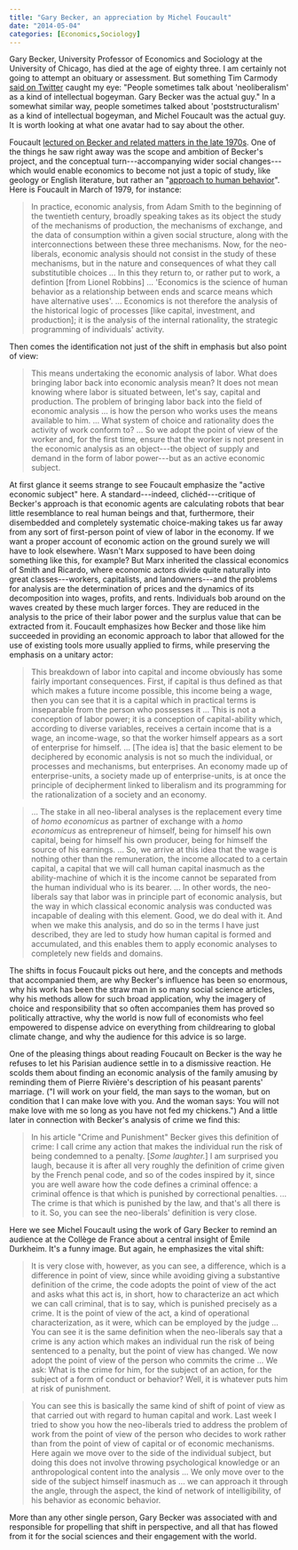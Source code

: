 ```yaml
---
title: "Gary Becker, an appreciation by Michel Foucault"
date: "2014-05-04"
categories: [Economics,Sociology]
---
```


Gary Becker, University Professor of Economics and Sociology at the University of Chicago, has died at the age of eighty three. I am certainly not going to attempt an obituary or assessment. But something Tim Carmody [said on Twitter](https://twitter.com/tcarmody/status/463022768209285120) caught my eye: "People sometimes talk about 'neoliberalism' as a kind of intellectual bogeyman. Gary Becker was the actual guy." In a somewhat similar way, people sometimes talked about 'poststructuralism' as a kind of intellectual bogeyman, and Michel Foucault was the actual guy. It is worth looking at what one avatar had to say about the other.

Foucault [lectured on Becker and related matters in the late 1970s](http://www.amazon.com/The-Birth-Biopolitics-Lectures-1978--1979/dp/0312203411/). One of the things he saw right away was the scope and ambition of Becker's project, and the conceptual turn---accompanying wider social changes---which would enable economics to become not just a topic of study, like geology or English literature, but rather an "[approach to human behavior](http://www.amazon.com/The-Economic-Approach-Human-Behavior/dp/0226041123)". Here is Foucault in March of 1979, for instance:

> In practice, economic analysis, from Adam Smith to the beginning of the twentieth century, broadly speaking takes as its object the study of the mechanisms of production, the mechanisms of exchange, and the data of consumption within a given social structure, along with the interconnections between these three mechanisms. Now, for the neo-liberals, economic analysis should not consist in the study of these mechanisms, but in the nature and consequences of what they call substitutible choices ... In this they return to, or rather put to work, a defintion [from Lionel Robbins] ... 'Economics is the science of human behavior as a relationship between ends and scarce means which have alternative uses'. ... Economics is not therefore the analysis of the historical logic of processes [like capital, investment, and production]; it is the analysis of the internal rationality, the strategic programming of individuals' activity.

Then comes the identification not just of the shift in emphasis but also point of view:

> This means undertaking the economic analysis of labor. What does bringing labor back into economic analysis mean? It does not mean knowing where labor is situated between, let's say, capital and production. The problem of bringing labor back into the field of economic analysis ... is how the person who works uses the means available to him. ... What system of choice and rationality does the activity of work conform to? ... So we adopt the point of view of the worker and, for the first time, ensure that the worker is not present in the economic analysis as an object---the object of supply and demand in the form of labor power---but as an active economic subject.

At first glance it seems strange to see Foucault emphasize the "active economic subject" here. A standard---indeed, clichéd---critique of Becker's approach is that economic agents are calculating robots that bear little resemblance to real human beings and that, furthermore, their disembedded and completely systematic choice-making takes us far away from any sort of first-person point of view of labor in the economy. If we want a proper account of economic action on the ground surely we will have to look elsewhere. Wasn't Marx supposed to have been doing something like this, for example? But Marx inherited the classical economics of Smith and Ricardo, where economic actors divide quite naturally into great classes---workers, capitalists, and landowners---and the problems for analysis are the determination of prices and the dynamics of its decomposition into wages, profits, and rents. Individuals bob around on the waves created by these much larger forces. They are reduced in the analysis to the price of their labor power and the surplus value that can be extracted from it. Foucault emphasizes how Becker and those like him succeeded in providing an economic approach to labor that allowed for the use of existing tools more usually applied to firms, while preserving the emphasis on a unitary actor:

> This breakdown of labor into capital and income obviously has some fairly important consequences. First, if capital is thus defined as that which makes a future income possible, this income being a wage, then you can see that it is a capital which in practical terms is inseparable from the person who possesses it ... This is not a conception of labor power; it is a conception of capital-ability which, according to diverse variables, receives a certain income that is a wage, an income-wage, so that the worker himself appears as a sort of enterprise for himself. ... [The idea is] that the basic element to be deciphered by economic analysis is not so much the individual, or processes and mechanisms, but enterprises. An economy made up of enterprise-units, a society made up of enterprise-units, is at once the principle of decipherment linked to liberalism and its programming for the rationalization of a society and an economy.

> ... The stake in all neo-liberal analyses is the replacement every time of *homo economicus* as partner of exchange with a *homo economicus* as entrepreneur of himself, being for himself his own capital, being for himself his own producer, being for himself the source of his earnings. ... So, we arrive at this idea that the wage is nothing other than the remuneration, the income allocated to a certain capital, a capital that we will call human capital inasmuch as the ability-machine of which it is the income cannot be separated from the human individual who is its bearer. ... In other words, the neo-liberals say that labor was in principle part of economic analysis, but the way in which classical economic analysis was conducted was incapable of dealing with this element. Good, we do deal with it. And when we make this analysis, and do so in the terms I have just described, they are led to study how human capital is formed and accumulated, and this enables them to apply economic analyses to completely new fields and domains.

The shifts in focus Foucault picks out here, and the concepts and methods that accompanied them, are why Becker's influence has been so enormous, why his work has been the straw man in so many social science articles, why his methods allow for such broad application, why the imagery of choice and responsibility that so often accompanies them has proved so politically attractive, why the world is now full of economists who feel empowered to dispense advice on everything from childrearing to global climate change, and why the audience for this advice is so large.

One of the pleasing things about reading Foucault on Becker is the way he refuses to let his Parisian audience settle in to a dismissive reaction. He scolds them about finding an economic analysis of the family amusing by reminding them of Pierre Rivière's description of his peasant parents' marriage. ("I will work on your field, the man says to the woman, but on condition that I can make love with you. And the woman says: You will not make love with me so long as you have not fed my chickens.") And a little later in connection with Becker's analysis of crime we find this:

> In his article "Crime and Punishment" Becker gives this definition of crime: I call crime any action that makes the individual run the risk of being condemned to a penalty. [*Some laughter.*] I am surprised you laugh, because it is after all very roughly the definition of crime given by the French penal code, and so of the codes inspired by it, since you are well aware how the code defines a criminal offence: a criminal offence is that which is punished by correctional penalties. ... The crime is that which is punished by the law, and that's all there is to it. So, you can see the neo-liberals' definition is very close.

Here we see Michel Foucault using the work of Gary Becker to remind an audience at the Collège de France about a central insight of Èmile Durkheim. It's a funny image. But again, he emphasizes the vital shift:

> It is very close with, however, as you can see, a difference, which is a difference in point of view, since while avoiding giving a substantive definition of the crime, the code adopts the point of view of the act and asks what this act is, in short, how to characterize an act which we can call criminal, that is to say, which is punished precisely as a crime. It is the point of view of the act, a kind of operational characterization, as it were, which can be employed by the judge ... You can see it is the same definition when the neo-liberals say that a crime is any action which makes an individual run the risk of being sentenced to a penalty, but the point of view has changed. We now adopt the point of view of the person who commits the crime ... We ask: What is the crime for him, for the subject of an action, for the subject of a form of conduct or behavior? Well, it is whatever puts him at risk of punishment.

> You can see this is basically the same kind of shift of point of view as that carried out with regard to human capital and work. Last week I tried to show you how the neo-liberals tried to address the problem of work from the point of view of the person who decides to work rather than from the point of view of capital or of economic mechanisms. Here again we move over to the side of the individual subject, but doing this does not involve throwing psychological knowledge or an anthropological content into the analysis ... We only move over to the side of the subject himself inasmuch as ... we can approach it through the angle, through the aspect, the kind of network of intelligibility, of his behavior as economic behavior.

More than any other single person, Gary Becker was associated with and responsible for propelling that shift in perspective, and all that has flowed from it for the social sciences and their engagement with the world. 
